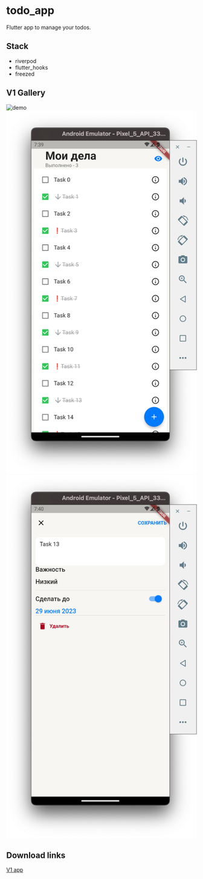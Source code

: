 # todo_app

Flutter app to manage your todos.

## Stack

- riverpod
- flutter_hooks
- freezed

## V1 Gallery 

![demo](./docs/v1-demo.gif)
![overview](./docs/v1-overview-screen.png)
![edit](./docs/v1-edit-screen.png)

## Download links
[V1 app](https://github.com/Demezy/todo_app/releases/download/untagged-3ce9b9b2c5f4b54647ff/app-release.apk)